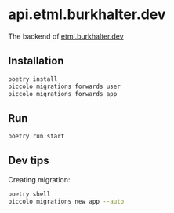 # api.etml.burkhalter.dev

The backend of [etml.burkhalter.dev](../etml.burkhalter.dev)

## Installation

```bash
poetry install
piccolo migrations forwards user
piccolo migrations forwards app
```

## Run

```bash
poetry run start
```

## Dev tips

Creating migration:

```bash
poetry shell
piccolo migrations new app --auto
```
